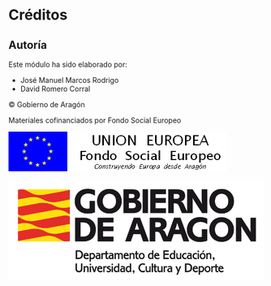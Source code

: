 
# Créditos

## Autoría

Este módulo ha sido elaborado por:

- José Manuel Marcos Rodrigo
- David Romero Corral



&copy; Gobierno de Aragón

Materiales cofinanciados por Fondo Social Europeo

![](img/FSE_grande_fondo_blanco.jpg)

![](img/Educacion_color.gif)